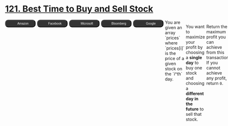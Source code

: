 # [121. Best Time to Buy and Sell Stock](https://leetcode.com/problems/best-time-to-buy-and-sell-stock/description/)

<div id="companyTagContainer" style="display: flex; flex-direction: row; margin-bottom: 20px; gap: 5px; margin-top: 10px;"><button style="display: flex; align-items: center; justify-content: center; min-width: 100px; height: 25px; padding: 1px; border-radius: 10px; font-size: 10px; background-color: rgb(51, 51, 51); color: rgb(255, 255, 255);"><img src="https://logo.clearbit.com/amazon.com" style="height: 12px; width: 12px; margin-right: 5px;">Amazon</button><button style="display: flex; align-items: center; justify-content: center; min-width: 100px; height: 25px; padding: 1px; border-radius: 10px; font-size: 10px; background-color: rgb(51, 51, 51); color: rgb(255, 255, 255);"><img src="https://logo.clearbit.com/facebook.com" style="height: 12px; width: 12px; margin-right: 5px;">Facebook</button><button style="display: flex; align-items: center; justify-content: center; min-width: 100px; height: 25px; padding: 1px; border-radius: 10px; font-size: 10px; background-color: rgb(51, 51, 51); color: rgb(255, 255, 255);"><img src="https://logo.clearbit.com/microsoft.com" style="height: 12px; width: 12px; margin-right: 5px;">Microsoft</button><button style="display: flex; align-items: center; justify-content: center; min-width: 100px; height: 25px; padding: 1px; border-radius: 10px; font-size: 10px; background-color: rgb(51, 51, 51); color: rgb(255, 255, 255);"><img src="https://logo.clearbit.com/bloomberg.com" style="height: 12px; width: 12px; margin-right: 5px;">Bloomberg</button><button style="display: flex; align-items: center; justify-content: center; min-width: 100px; height: 25px; padding: 1px; border-radius: 10px; font-size: 10px; background-color: rgb(51, 51, 51); color: rgb(255, 255, 255);"><img src="https://logo.clearbit.com/google.com" style="height: 12px; width: 12px; margin-right: 5px;">Google</button>You are given an array `prices` where `prices[i]` is the price of a given stock on the `i^th` day.

You want to maximize your profit by choosing a **single day** to buy one stock and choosing a **different day in the future** to sell that stock.

Return the maximum profit you can achieve from this transaction. If you cannot achieve any profit, return `0`.

**Example 1:**

<pre style="display: block;">Input: prices = [7,1,5,3,6,4]
Output: 5
Explanation: Buy on day 2 (price = 1) and sell on day 5 (price = 6), profit = 6-1 = 5.
Note that buying on day 2 and selling on day 1 is not allowed because you must buy before you sell.
```

**Example 2:** 

<pre style="display: block;">Input: prices = [7,6,4,3,1]
Output: 0
Explanation: In this case, no transactions are done and the max profit = 0.
```

**Constraints:** 

- `1 <= prices.length <= 10^5`
- `0 <= prices[i] <= 10^4`
